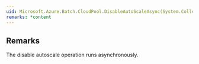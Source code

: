 ```yaml
---  
uid: Microsoft.Azure.Batch.CloudPool.DisableAutoScaleAsync(System.Collections.Generic.IEnumerable{Microsoft.Azure.Batch.BatchClientBehavior},System.Threading.CancellationToken)  
remarks: *content  
---  
```

  
## Remarks  
 The disable autoscale operation runs asynchronously.